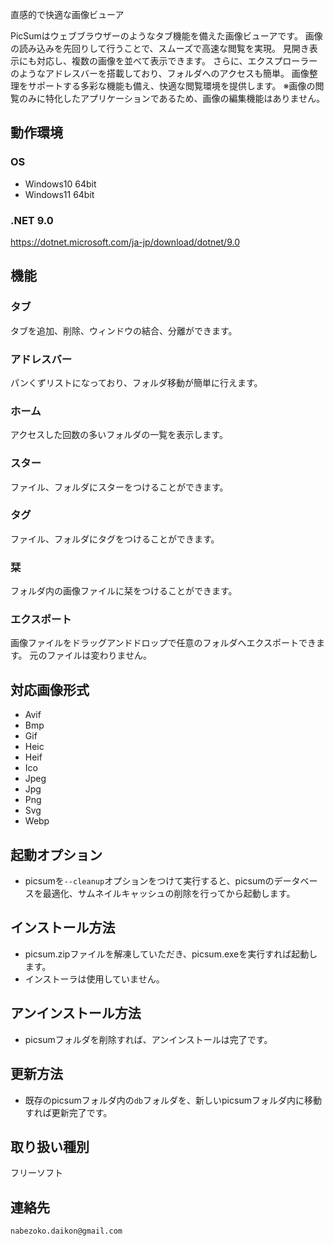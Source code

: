 直感的で快適な画像ビューア

PicSumはウェブブラウザーのようなタブ機能を備えた画像ビューアです。
画像の読み込みを先回りして行うことで、スムーズで高速な閲覧を実現。
見開き表示にも対応し、複数の画像を並べて表示できます。
さらに、エクスプローラーのようなアドレスバーを搭載しており、フォルダへのアクセスも簡単。
画像整理をサポートする多彩な機能も備え、快適な閲覧環境を提供します。
※画像の閲覧のみに特化したアプリケーションであるため、画像の編集機能はありません。

## 動作環境
### OS
* Windows10 64bit
* Windows11 64bit
### .NET 9.0
https://dotnet.microsoft.com/ja-jp/download/dotnet/9.0

## 機能
### タブ
タブを追加、削除、ウィンドウの結合、分離ができます。
### アドレスバー
パンくずリストになっており、フォルダ移動が簡単に行えます。
### ホーム
アクセスした回数の多いフォルダの一覧を表示します。
### スター
ファイル、フォルダにスターをつけることができます。
### タグ
ファイル、フォルダにタグをつけることができます。
### 栞 
フォルダ内の画像ファイルに栞をつけることができます。
### エクスポート
画像ファイルをドラッグアンドドロップで任意のフォルダへエクスポートできます。
元のファイルは変わりません。

## 対応画像形式
* Avif
* Bmp
* Gif
* Heic
* Heif
* Ico
* Jpeg
* Jpg
* Png
* Svg
* Webp

## 起動オプション
* picsumを`--cleanup`オプションをつけて実行すると、picsumのデータベースを最適化、サムネイルキャッシュの削除を行ってから起動します。

## インストール方法
* picsum.zipファイルを解凍していただき、picsum.exeを実行すれば起動します。
* インストーラは使用していません。

## アンインストール方法
* picsumフォルダを削除すれば、アンインストールは完了です。

## 更新方法
* 既存のpicsumフォルダ内の`db`フォルダを、新しいpicsumフォルダ内に移動すれば更新完了です。

## 取り扱い種別
フリーソフト

## 連絡先
`nabezoko.daikon@gmail.com`
